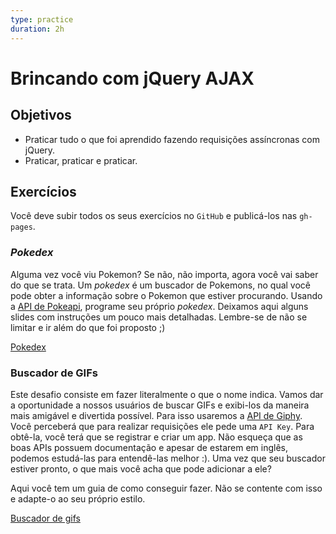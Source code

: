 ```yaml
---
type: practice
duration: 2h
---
```


# Brincando com jQuery AJAX

## Objetivos

- Praticar tudo o que foi aprendido fazendo requisições assíncronas com jQuery.
- Praticar, praticar e praticar.

## Exercícios

Você deve subir todos os seus exercícios no `GitHub` e publicá-los nas
`gh-pages`.

### *Pokedex*

Alguma vez você viu Pokemon? Se não, não importa, agora você vai saber do que se
trata. Um *pokedex* é um buscador de Pokemons, no qual você pode obter a
informação sobre o Pokemon que estiver procurando. Usando a [API de
Pokeapi](https://pokeapi.co/), programe seu próprio *pokedex*. Deixamos aqui
alguns slides com instruções um pouco mais detalhadas. Lembre-se de não se
limitar e ir além do que foi proposto ;)

[Pokedex](https://docs.google.com/presentation/d/1X3EXk48jTJWm2dmIoeRKpu1rPh5sLaNsJRKnOuJ_Edc/embed?start=false&loop=false&delayms=3000)

### Buscador de GIFs

Este desafio consiste em fazer literalmente o que o nome indica. Vamos dar a
oportunidade a nossos usuários de buscar GIFs e exibi-los da maneira mais
amigável e divertida possível. Para isso usaremos a [API de
Giphy](https://developers.giphy.com/). Você perceberá que para realizar
requisições ele pede uma `API Key`. Para obtê-la, você terá que se registrar e
criar um app. Não esqueça que as boas APIs possuem documentação e apesar de
estarem em inglês, podemos estudá-las para entendê-las melhor :). Uma vez que
seu buscador estiver pronto, o que mais você acha que pode adicionar a ele?

Aqui você tem um guia de como conseguir fazer. Não se contente com isso e
adapte-o ao seu próprio estilo.

[Buscador de
gifs](https://docs.google.com/presentation/d/1hR-LCtwMLm9vS0C18oRm1E1TOUdHEFXy-ETCEgAUD38/embed?start=false&loop=false&delayms=3000)
